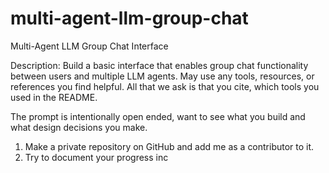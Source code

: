 # multi-agent-llm-group-chat

Multi-Agent LLM Group Chat Interface

Description: Build a basic interface that enables group chat functionality between users and multiple LLM agents. May use any tools, resources, or references you find helpful. All that we ask is that you cite, which tools you used in the README.

The prompt is intentionally open ended, want to see what you build and what
design decisions you make.

1. Make a private repository on GitHub and add me as a contributor to it. 
2. Try to document your progress inc
